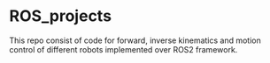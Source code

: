 # ROS_projects
This repo consist of code for forward, inverse kinematics and motion control of different robots implemented over ROS2 framework. 
